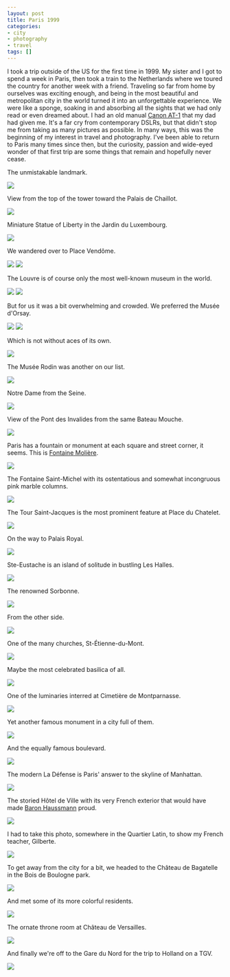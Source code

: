 ```yaml
---
layout: post
title: Paris 1999
categories:
- city
- photography
- travel
tags: []
---
```

I took a trip outside of the US for the first time in 1999.  My sister and I got to spend a week in Paris, then took a train to the Netherlands where we toured the country for another week with a friend.  Traveling so far from home by ourselves was exciting enough, and being in the most beautiful and metropolitan city in the world turned it into an unforgettable experience.  We were like a sponge, soaking in and absorbing all the sights that we had only read or even dreamed about.  I had an old manual [Canon AT-1](http://en.wikipedia.org/wiki/Canon_AT-1) that my dad had given me.  It's a far cry from contemporary DSLRs, but that didn't stop me from taking as many pictures as possible.  In many ways, this was the beginning of my interest in travel and photography.  I've been able to return to Paris many times since then, but the curiosity, passion and wide-eyed wonder of that first trip are some things that remain and hopefully never cease.

The unmistakable landmark.

<img src='http://yentran.isamonkey.org/gallery/paris-1999/paristoureiffel99-06-09.jpg' />

View from the top of the tower toward the Palais de Chaillot.

<img src='http://yentran.isamonkey.org/gallery/paris-1999/parisvuedelatour99-06-09.jpg' />

Miniature Statue of Liberty in the Jardin du Luxembourg.

<img src='http://yentran.isamonkey.org/gallery/paris-1999/parisstatuedeliberte99-06-10.jpg' />

We wandered over to Place Vendôme.

<img src='http://yentran.isamonkey.org/gallery/paris-1999/parisplacevendomecolumn99-06-14.jpg' />

<img src='http://yentran.isamonkey.org/gallery/paris-1999/parisritz99-06-15.jpg' />

The Louvre is of course only the most well-known museum in the world.

<img src='http://yentran.isamonkey.org/gallery/paris-1999/parislouvrereclining99-06-12.jpg' />
<img src='http://yentran.isamonkey.org/gallery/paris-1999/parislouvrecourtyard99-06-12.jpg' />

But for us it was a bit overwhelming and crowded.  We preferred the Musée d'Orsay.

<img src='http://yentran.isamonkey.org/gallery/paris-1999/parismuseedorsaylobby99-06-11.jpg' />
<img src='http://yentran.isamonkey.org/gallery/paris-1999/parismuseedorsayclock99-06-11.jpg' />

Which is not without aces of its own.

<img src='http://yentran.isamonkey.org/gallery/paris-1999/parismuseedorsaywhistlersmother99-06-12.jpg' />

The Musée Rodin was another on our list.

<img src='http://yentran.isamonkey.org/gallery/paris-1999/parismuseerodintroishommes99-06-12.jpg' />

Notre Dame from the Seine.

<img src='http://yentran.isamonkey.org/gallery/paris-1999/parisnotredamefrombateaumouche99-06-15.jpg' />

View of the Pont des Invalides from the same Bateau Mouche.

<img src='http://yentran.isamonkey.org/gallery/paris-1999/parisbridge99-06-14.jpg' />

Paris has a fountain or monument at each square and street corner, it seems.  This is [Fontaine Molière](http://en.wikipedia.org/wiki/Fontaine_Moli%C3%A8re).

<img src='http://yentran.isamonkey.org/gallery/paris-1999/parisfoutainemoliere99-06-15.jpg' />

The Fontaine Saint-Michel with its ostentatious and somewhat incongruous pink marble columns.

<img src='http://yentran.isamonkey.org/gallery/paris-1999/parisbatiment99-06-10.jpg' />

The Tour Saint-Jacques is the most prominent feature at Place du Chatelet.

<img src='http://yentran.isamonkey.org/gallery/paris-1999/parischatelet99-06-13.jpg' />

On the way to Palais Royal.

<img src='http://yentran.isamonkey.org/gallery/paris-1999/parisfontainenearpalaisroyal.jpg' />

Ste-Eustache is an island of solitude in bustling Les Halles.

<img src='http://yentran.isamonkey.org/gallery/paris-1999/pariseglisesteustacheentrance99-06-10.jpg' />

The renowned Sorbonne.

<img src='http://yentran.isamonkey.org/gallery/paris-1999/parisnearsorbonne990-60-15.jpg' />

From the other side.

<img src='http://yentran.isamonkey.org/gallery/paris-1999/parissorbonnecourtyard99-06-10.jpg' />

One of the many churches, St-Étienne-du-Mont.

<img src='http://yentran.isamonkey.org/gallery/paris-1999/parisbaroquechurchnearpantheonfacade99-06-12.jpg' />

Maybe the most celebrated basilica of all.

<img src='http://yentran.isamonkey.org/gallery/paris-1999/parisbasiliquesacrecoeur99-06.jpg' />

One of the luminaries interred at Cimetière de Montparnasse.

<img src='http://yentran.isamonkey.org/gallery/paris-1999/pariscimetieremontparnasse99-06-14.jpg' />

Yet another famous monument in a city full of them.

<img src='http://yentran.isamonkey.org/gallery/paris-1999/parislarcdetriomphe99-06-13.jpg' />

And the equally famous boulevard.

<img src='http://yentran.isamonkey.org/gallery/paris-1999/parischampselysees99-06-13.jpg' />

The modern La Défense is Paris' answer to the skyline of Manhattan.

<img src='http://yentran.isamonkey.org/gallery/paris-1999/parisladefensebigthumb99-06-13.jpg' />

The storied Hôtel de Ville with its very French exterior that would have made [Baron Haussmann](http://en.wikipedia.org/wiki/Haussmann%27s_renovation_of_Paris) proud.

<img src='http://yentran.isamonkey.org/gallery/paris-1999/parisplacedauphine99-06-10.jpg' />

I had to take this photo, somewhere in the Quartier Latin, to show my French teacher, Gilberte.

<img src='http://yentran.isamonkey.org/gallery/paris-1999/parisgaleriefurstenberg99-06-15.jpg' />

To get away from the city for a bit, we headed to the Château de Bagatelle in the Bois de Boulogne park.

<img src='http://yentran.isamonkey.org/gallery/paris-1999/parisparcdebagatellemansion99-06-09.jpg' />

And met some of its more colorful residents.

<img src='http://yentran.isamonkey.org/gallery/paris-1999/parisparcdebagatellepeacock99-06-09.jpg' />

The ornate throne room at Château de Versailles.

<img src='http://yentran.isamonkey.org/gallery/paris-1999/versaillesthroneroom99-06-11.jpg' />

And finally we're off to the Gare du Nord for the trip to Holland on a TGV.

<img src='http://yentran.isamonkey.org/gallery/paris-1999/parisgaredunord99-06-16.jpg' />
